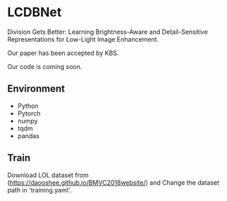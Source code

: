 # LCDBNet

Division Gets Better: Learning Brightness-Aware and Detail-Sensitive Representations for Low-Light Image Enhancement.

Our paper has been accepted by KBS. 

Our code is coming soon.

## Environment
* Python
* Pytorch
* numpy
* tqdm
* pandas


## Train
Download LOL dataset from (https://daooshee.github.io/BMVC2018website/) and Change the dataset path in 'training.yaml'.

